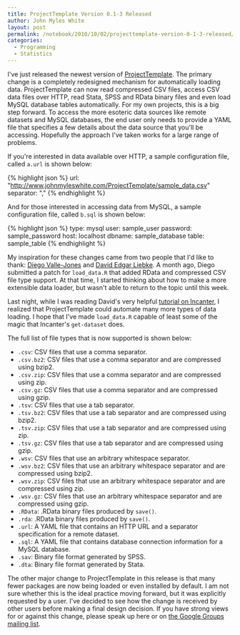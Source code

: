 ```yaml
---
title: ProjectTemplate Version 0.1-3 Released
author: John Myles White
layout: post
permalink: /notebook/2010/10/02/projecttemplate-version-0-1-3-released/
categories:
  - Programming
  - Statistics
---
```


I've just released the newest version of [ProjectTemplate](http://github.com/johnmyleswhite/ProjectTemplate). The primary change is a completely redesigned mechanism for automatically loading data. ProjectTemplate can now read compressed CSV files, access CSV data files over HTTP, read Stata, SPSS and RData binary files and even load MySQL database tables automatically. For my own projects, this is a big step forward. To access the more esoteric data sources like remote datasets and MySQL databases, the end user only needs to provide a YAML file that specifies a few details about the data source that you'll be accessing. Hopefully the approach I've taken works for a large range of problems.

If you're interested in data available over HTTP, a sample configuration file, called `a.url` is shown below:

{% highlight json %}
url: "http://www.johnmyleswhite.com/ProjectTemplate/sample_data.csv"
separator: ","
{% endhighlight %}

And for those interested in accessing data from MySQL, a sample configuration file, called `b.sql` is shown below:

{% highlight json %}
type: mysql
user: sample_user
password: sample_password
host: localhost
dbname: sample_database
table: sample_table
{% endhighlight %}

My inspiration for these changes came from two people that I'd like to thank: [Diego Valle-Jones](http://www.diegovalle.net/) and [David Edgar Liebke](http://twitter.com/#!/liebke). A month ago, Diego submitted a patch for `load_data.R` that added RData and compressed CSV file type support. At that time, I started thinking about how to make a more extensible data loader, but wasn't able to return to the topic until this week.

Last night, while I was reading David's very helpful [tutorial on Incanter](http://data-sorcery.org/2010/02/11/data-sorcery-pt1/), I realized that ProjectTemplate could automate many more types of data loading. I hope that I've made `load_data.R` capable of least some of the magic that Incanter's `get-dataset` does.

The full list of file types that is now supported is shown below:

* `.csv`: CSV files that use a comma separator.
* `.csv.bz2`: CSV files that use a comma separator and are compressed using bzip2.
* `.csv.zip`: CSV files that use a comma separator and are compressed using zip.
* `.csv.gz`: CSV files that use a comma separator and are compressed using gzip.
* `.tsv`: CSV files that use a tab separator.
* `.tsv.bz2`: CSV files that use a tab separator and are compressed using bzip2.
* `.tsv.zip`: CSV files that use a tab separator and are compressed using zip.
* `.tsv.gz`: CSV files that use a tab separator and are compressed using gzip.
* `.wsv`: CSV files that use an arbitrary whitespace separator.
* `.wsv.bz2`: CSV files that use an arbitrary whitespace separator and are compressed using bzip2.
* `.wsv.zip`: CSV files that use an arbitrary whitespace separator and are compressed using zip.
* `.wsv.gz`: CSV files that use an arbitrary whitespace separator and are compressed using gzip.
* `.RData`: .RData binary files produced by `save()`.
* `.rda`: .RData binary files produced by `save()`.
* `.url`: A YAML file that contains an HTTP URL and a separator specification for a remote dataset.
* `.sql`: A YAML file that contains database connection information for a MySQL database.
* `.sav`: Binary file format generated by SPSS.
* `.dta`: Binary file format generated by Stata.

The other major change to ProjectTemplate in this release is that many fewer packages are now being loaded or even installed by default. I am not sure whether this is the ideal practice moving forward, but it was explicitly requested by a user. I've decided to see how the change is received by other users before making a final design decision. If you have strong views for or against this change, please speak up here or on [the Google Groups mailing list](http://groups.google.com/group/projecttemplate).
